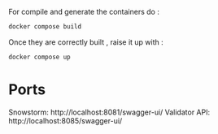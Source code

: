 For compile and generate the containers do : 
```bash 
docker compose build 
```
Once they are correctly built , raise it up with :
```bash 
docker compose up
```

# Ports

Snowstorm: http://localhost:8081/swagger-ui/
Validator API: http://localhost:8085/swagger-ui/
